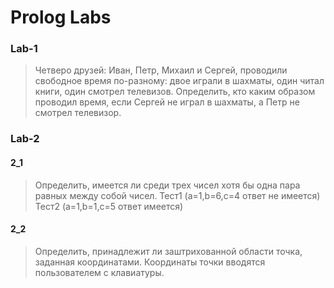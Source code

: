 # Prolog Labs

### **Lab-1**
> Четверо друзей: Иван, Петр, Михаил и Сергей, проводили свободное время по-разному: двое играли в шахматы, один читал книги, один смотрел телевизов.
Определить, кто каким образом проводил время, если Сергей не играл в шахматы, а Петр не смотрел телевизор.

### **Lab-2**
#### 2_1
> Определить, имеется ли  среди  трех чисел хотя бы одна пара  равных между  собой  чисел.
Тест1 (a=1,b=6,с=4 ответ не имеется)
Тест2 (a=1,b=1,с=5 ответ имеется)

#### 2_2
> Определить, принадлежит ли заштрихованной области точка, заданная координатами. Координаты точки вводятся пользователем с клавиатуры.

